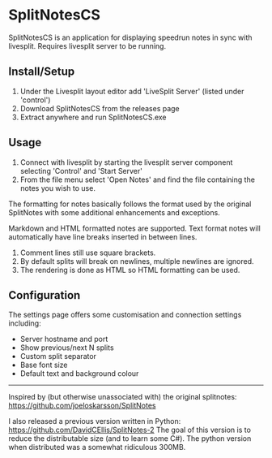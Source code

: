 ﻿# SplitNotesCS #

SplitNotesCS is an application for displaying speedrun notes in sync with livesplit. Requires livesplit server to be running.

## Install/Setup ##

1. Under the Livesplit layout editor add 'LiveSplit Server' (listed under 'control')
2. Download SplitNotesCS from the releases page
3. Extract anywhere and run SplitNotesCS.exe

## Usage ##

1. Connect with livesplit by starting the livesplit server component selecting 
   'Control' and 'Start Server'
2. From the file menu select 'Open Notes' and find the file
   containing the notes you wish to use.
   
The formatting for notes basically follows the format used by the original SplitNotes 
with some additional enhancements and exceptions.

Markdown and HTML formatted notes are supported.
Text format notes will automatically have line breaks inserted in between lines.

1. Comment lines still use square brackets.
2. By default splits will break on newlines, multiple newlines are ignored.
3. The rendering is done as HTML so HTML formatting can be used.

## Configuration ##

The settings page offers some customisation and connection settings including:

* Server hostname and port
* Show previous/next N splits
* Custom split separator
* Base font size
* Default text and background colour

---

Inspired by (but otherwise unassociated with) the original splitnotes: https://github.com/joeloskarsson/SplitNotes

I also released a previous version written in Python: https://github.com/DavidCEllis/SplitNotes-2
The goal of this version is to reduce the distributable size (and to learn some C#). The python version when distributed was a somewhat ridiculous 300MB.

